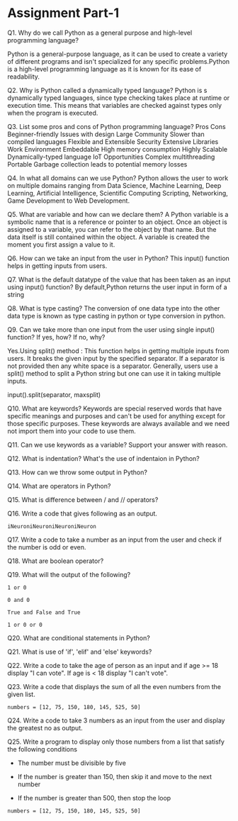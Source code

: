 # Assignment Part-1
Q1. Why do we call Python as a general purpose and high-level programming language?

Python is a general-purpose language, as it can be used to create a variety of different programs and isn't specialized for any specific problems.Python is a high-level programming language as it is known for its ease of readability.

Q2. Why is Python called a dynamically typed language?
Python is s dynamically typed languages, since type checking takes place at runtime or execution time. This means that variables are checked against types only when the program is executed.

Q3. List some pros and cons of Python programming language?
Pros	                                    Cons
Beginner-friendly	                        Issues with design
Large Community	                            Slower than compiled languages
Flexible and Extensible	                    Security
Extensive Libraries	                        Work Environment
Embeddable	                                High memory consumption
Highly Scalable	                            Dynamically-typed language
IoT Opportunities	                        Complex multithreading
Portable	                                Garbage collection leads to potential memory losses


Q4. In what all domains can we use Python?
Python allows the user to work on multiple domains ranging from Data Science, Machine Learning, Deep Learning, Artificial Intelligence, Scientific Computing Scripting, Networking, Game Development to Web Development.

Q5. What are variable and how can we declare them?
A Python variable is a symbolic name that is a reference or pointer to an object. Once an object is assigned to a variable, you can refer to the object by that name. But the data itself is still contained within the object. 
A variable is created the moment you first assign a value to it.

Q6. How can we take an input from the user in Python?
This input() function helps in getting inputs from users.

Q7. What is the default datatype of the value that has been taken as an input using input() function?
By default,Python returns the user input in form of a string

Q8. What is type casting?
The conversion of one data type into the other data type is known as type casting in python or type conversion in python. 

Q9. Can we take more than one input from the user using single input() function? If yes, how? If no, why?

Yes.Using split() method : 
This function helps in getting multiple inputs from users. It breaks the given input by the specified separator. If a separator is not provided then any white space is a separator. Generally, users use a split() method to split a Python string but one can use it in taking multiple inputs.

input().split(separator, maxsplit)

Q10. What are keywords?
Keywords are special reserved words that have specific meanings and purposes and can't be used for anything except for those specific purposes. These keywords are always available and we need not import them into your code to use them.

Q11. Can we use keywords as a variable? Support your answer with reason.

Q12. What is indentation? What's the use of indentaion in Python?

Q13. How can we throw some output in Python?

Q14. What are operators in Python?

Q15. What is difference between / and // operators?

Q16. Write a code that gives following as an output.
```
iNeuroniNeuroniNeuroniNeuron
```

Q17. Write a code to take a number as an input from the user and check if the number is odd or even.

Q18. What are boolean operator?

Q19. What will the output of the following?
```
1 or 0

0 and 0

True and False and True

1 or 0 or 0
```

Q20. What are conditional statements in Python?

Q21. What is use of 'if', 'elif' and 'else' keywords?

Q22. Write a code to take the age of person as an input and if age >= 18 display "I can vote". If age is < 18 display "I can't vote".

Q23. Write a code that displays the sum of all the even numbers from the given list.
```
numbers = [12, 75, 150, 180, 145, 525, 50]
```


Q24. Write a code to take 3 numbers as an input from the user and display the greatest no as output.

Q25. Write a program to display only those numbers from a list that satisfy the following conditions

- The number must be divisible by five

- If the number is greater than 150, then skip it and move to the next number

- If the number is greater than 500, then stop the loop
```
numbers = [12, 75, 150, 180, 145, 525, 50]
```